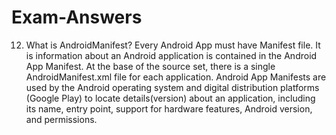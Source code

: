 # Exam-Answers
12. What is AndroidManifest?
    Every Android App must have Manifest file. It is information about an Android application is contained in the Android App Manifest. At the base of the source set, there is a single AndroidManifest.xml file for each application. Android App Manifests are used by the Android operating system and digital distribution platforms (Google Play) to locate details(version) about an application, including its name, entry point, support for hardware features, Android version, and permissions.